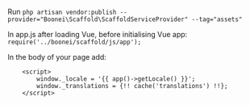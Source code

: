 Run
`php artisan vendor:publish --provider="Boonei\Scaffold\ScaffoldServiceProvider" --tag="assets"`

In app.js after loading Vue, before initialising Vue app:
`require('../boonei/scaffold/js/app');`

In the body of your page add:
```
    <script>
        window._locale = '{{ app()->getLocale() }}';
        window._translations = {!! cache('translations') !!};
    </script>
```
